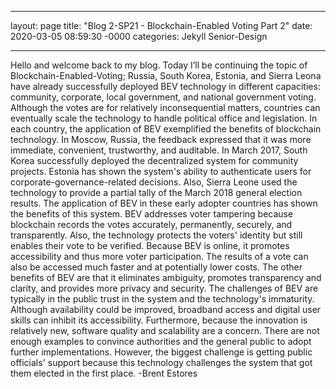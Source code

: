 ___

layout: page
title: "Blog 2-SP21 - Blockchain-Enabled Voting Part 2"
date: 2020-03-05 08:59:30 -0000
categories: Jekyll Senior-Design

___
    
   Hello and welcome back to my blog. Today I’ll be continuing the topic of Blockchain-Enabled-Voting; Russia, South Korea, Estonia, and Sierra Leona have already successfully deployed BEV technology in different capacities: community, corporate, local government, and national government voting. Although the votes are for relatively inconsequential matters, countries can eventually scale the technology to handle political office and legislation. In each country, the application of BEV exemplified the benefits of blockchain technology. In Moscow, Russia, the feedback expressed that it was more immediate, convenient, trustworthy, and auditable. In March 2017, South Korea successfully deployed the decentralized system for community projects. Estonia has shown the system's ability to authenticate users for corporate-governance-related decisions. Also, Sierra Leone used the technology to provide a partial tally of the March 2018 general election results.
   The application of BEV in these early adopter countries has shown the benefits of this system. BEV addresses voter tampering because blockchain records the votes accurately, permanently, securely, and transparently. Also, the technology protects the voters' identity but still enables their vote to be verified. Because BEV is online, it promotes accessibility and thus more voter participation. The results of a vote can also be accessed much faster and at potentially lower costs. The other benefits of BEV are that it eliminates ambiguity, promotes transparency and clarity, and provides more privacy and security.
   The challenges of BEV are typically in the public trust in the system and the technology's immaturity. Although availability could be improved, broadband access and digital user skills can inhibit its accessibility. Furthermore, because the innovation is relatively new, software quality and scalability are a concern. There are not enough examples to convince authorities and the general public to adopt further implementations. However, the biggest challenge is getting public officials' support because this technology challenges the system that got them elected in the first place. -Brent Estores
